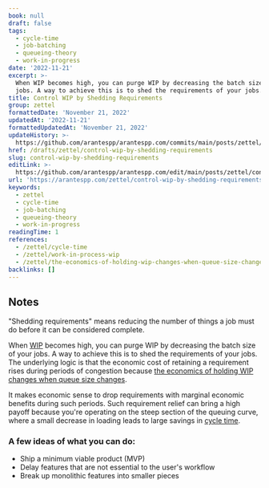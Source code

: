 ```yaml
---
book: null
draft: false
tags:
  - cycle-time
  - job-batching
  - queueing-theory
  - work-in-progress
date: '2022-11-21'
excerpt: >-
  When WIP becomes high, you can purge WIP by decreasing the batch size of your
  jobs. A way to achieve this is to shed the requirements of your jobs.
title: Control WIP by Shedding Requirements
group: zettel
formattedDate: 'November 21, 2022'
updatedAt: '2022-11-21'
formattedUpdatedAt: 'November 21, 2022'
updateHistory: >-
  https://github.com/arantespp/arantespp.com/commits/main/posts/zettel/control-wip-by-shedding-requirements.md
href: /drafts/zettel/control-wip-by-shedding-requirements
slug: control-wip-by-shedding-requirements
editLink: >-
  https://github.com/arantespp/arantespp.com/edit/main/posts/zettel/control-wip-by-shedding-requirements.md
url: 'https://arantespp.com/zettel/control-wip-by-shedding-requirements'
keywords:
  - zettel
  - cycle-time
  - job-batching
  - queueing-theory
  - work-in-progress
readingTime: 1
references:
  - /zettel/cycle-time
  - /zettel/work-in-process-wip
  - /zettel/the-economics-of-holding-wip-changes-when-queue-size-changes
backlinks: []
---
```


## Notes

"Shedding requirements" means reducing the number of things a job must do before it can be considered complete.

When [WIP](/zettel/work-in-process-wip) becomes high, you can purge WIP by decreasing the batch size of your jobs. A way to achieve this is to shed the requirements of your jobs. The underlying logic is that the economic cost of retaining a requirement rises during periods of congestion because [the economics of holding WIP changes when queue size changes](/zettel/the-economics-of-holding-wip-changes-when-queue-size-changes).

It makes economic sense to drop requirements with marginal economic benefits during such periods. Such requirement relief can bring a high payoff because you're operating on the steep section of the queuing curve, where a small decrease in loading leads to large savings in [cycle time](/zettel/cycle-time).

### A few ideas of what you can do:

- Ship a minimum viable product (MVP)
- Delay features that are not essential to the user's workflow
- Break up monolithic features into smaller pieces
